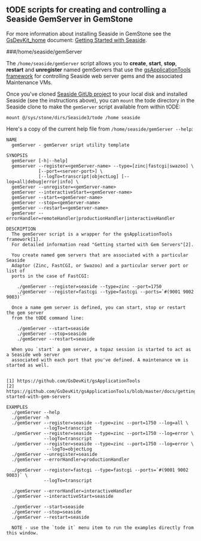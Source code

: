 ## tODE scripts for creating and controlling a Seaside GemServer in GemStone

For more information about installing Seaside in GemStone see the [GsDevKit_home](https://github.com/GsDevKit/GsDevKit_home) document: [Getting Started with Seaside](https://github.com/GsDevKit/GsDevKit_home/blob/master/docs/gettingStartedWithSeaside.md).

###/home/seaside/gemServer

The `/home/seaside/gemServer` script allows you to **create**, **start**, **stop**, **restart** and **unregister** named gemServers that use the [gsApplicationTools framework](https://github.com/GsDevKit/gsApplicationTools/blob/master/docs/gettingStarted.md#getting-started-with-gem-servers) for controlling Seaside web server gems and the associated Maintenance VMs.

Once you've cloned [Seaside GitUb project](https://github.com/SeasideSt/Seaside)  to your local disk and installed Seaside (see the instructions above), you can `mount` the tode directory in the Seaside clone to make the `gemServer` script available from within tODE:
```Smalltalk
mount @/sys/stone/dirs/Seaside3/tode /home seaside
```

Here's a copy of the current help file from `/home/seaside/gemServer --help`:
```
NAME
  gemServer - gemServer sript utility template

SYNOPSIS
  gemServer [-h|--help]
  gemserver --register=<gemServer-name> --type=[zinc|fastcgi|swazoo] \
            [--port=<server-port>] \
            [--logTo=transcript|objectLog] [--log=all|debug|error|info] \
  gemServer --unregister=<gemServer-name>
  gemServer --interactiveStart=<gemServer-name>
  gemServer --start=<gemServer-name>
  gemServer --stop=<gemServer-name>
  gemServer --restart=<gemServer-name>
  gemServer --errorHandler=remoteHandler|productionHandler|interactiveHandler

DESCRIPTION
  The gemServer script is a wrapper for the gsApplicationTools framework[1].
  For detailed information read "Getting started with Gem Servers"[2].

  You create named gem servers that are associated with a particular Seaside 
  Adaptor (Zinc, FastCGI, or Swazoo) and a particular server port or list of 
  ports in the case of FastCGI:

    ./gemServer --register=seaside --type=zinc --port=1750
    ./gemServer --register=fastcgi --type=fastcgi --ports=`#(9001 9002 9003)`

  Once a name gem server is defined, you can start, stop or restart the gem server
  from the tODE command line:

    ./gemServer --start=seaside
    ./gemServer --stop=seaside
    ./gemServer --restart=seaside

  When you `start` a gem server, a topaz session is started to act as a Seaside web server
  associated with each port that you've defined. A maintenance vm is started as well.


[1] https://github.com/GsDevKit/gsApplicationTools
[2] https://github.com/GsDevKit/gsApplicationTools/blob/master/docs/gettingStarted.md#getting-started-with-gem-servers

EXAMPLES
  ./gemServer --help
  ./gemServer -h
  ./gemServer --register=seaside --type=zinc --port=1750 --log=all \
              --logTo=transcript
  ./gemServer --register=seaside --type=zinc --port=1750 --log=error \
              --logTo=transcript
  ./gemServer --register=seaside --type=zinc --port=1750 --log=error \
               --logTo=objectLog
  ./gemServer --unregister=seaside
  ./gemServer --errorHandler=productionHandler

  ./gemServer --register=fastcgi --type=fastcgi --ports=`#(9001 9002 9003)` \
              --logTo=transcript

  ./gemServer --errorHandler=interactiveHandler
  ./gemServer --interactiveStart=seaside

  ./gemServer --start=seaside
  ./gemServer --stop=seaside
  ./gemServer --restart=seaside

  NOTE - use the `tode it` menu item to run the examples directly from this window.
```


